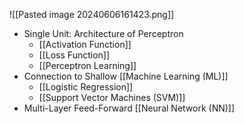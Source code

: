 ![[Pasted image 20240606161423.png]]
- Single Unit: Architecture of Perceptron 
	- [[Activation Function]]
	- [[Loss Function]]
	- [[Perceptron Learning]]
- Connection to Shallow [[Machine Learning (ML)]]
	- [[Logistic Regression]] 
	- [[Support Vector Machines (SVM)]]
- Multi-Layer Feed-Forward [[Neural Network (NN)]]